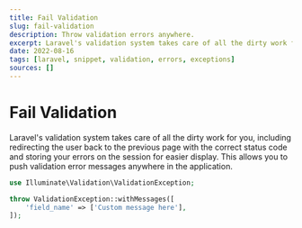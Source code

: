 ```yaml
---
title: Fail Validation
slug: fail-validation
description: Throw validation errors anywhere.
excerpt: Laravel's validation system takes care of all the dirty work for you, including redirecting the user back to the previous page.
date: 2022-08-16
tags: [laravel, snippet, validation, errors, exceptions]
sources: []
---
```


# Fail Validation

Laravel's validation system takes care of all the dirty work for you, including redirecting the user back to the previous page with the correct status code and storing your errors on the session for easier display. This allows you to push validation error messages anywhere in the application.

```php
use Illuminate\Validation\ValidationException;

throw ValidationException::withMessages([
    'field_name' => ['Custom message here'],
]);
```